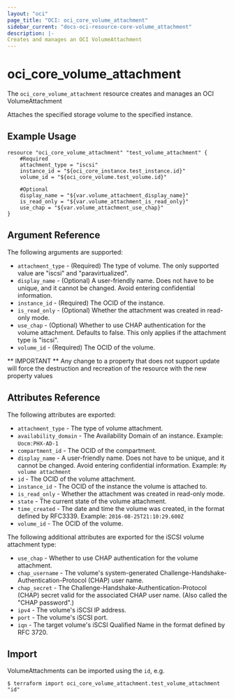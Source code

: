 ```yaml
---
layout: "oci"
page_title: "OCI: oci_core_volume_attachment"
sidebar_current: "docs-oci-resource-core-volume_attachment"
description: |-
Creates and manages an OCI VolumeAttachment
---
```


# oci_core_volume_attachment
The `oci_core_volume_attachment` resource creates and manages an OCI VolumeAttachment

Attaches the specified storage volume to the specified instance.


## Example Usage

```hcl
resource "oci_core_volume_attachment" "test_volume_attachment" {
	#Required
	attachment_type = "iscsi"
	instance_id = "${oci_core_instance.test_instance.id}"
	volume_id = "${oci_core_volume.test_volume.id}"

	#Optional
	display_name = "${var.volume_attachment_display_name}"
	is_read_only = "${var.volume_attachment_is_read_only}"
	use_chap = "${var.volume_attachment_use_chap}"
}
```

## Argument Reference

The following arguments are supported:

* `attachment_type` - (Required) The type of volume. The only supported value are "iscsi" and "paravirtualized".
* `display_name` - (Optional) A user-friendly name. Does not have to be unique, and it cannot be changed. Avoid entering confidential information. 
* `instance_id` - (Required) The OCID of the instance.
* `is_read_only` - (Optional) Whether the attachment was created in read-only mode.
* `use_chap` - (Optional) Whether to use CHAP authentication for the volume attachment. Defaults to false. This only applies if the attachment type is "iscsi".
* `volume_id` - (Required) The OCID of the volume.


** IMPORTANT **
Any change to a property that does not support update will force the destruction and recreation of the resource with the new property values

## Attributes Reference

The following attributes are exported:

* `attachment_type` - The type of volume attachment.
* `availability_domain` - The Availability Domain of an instance.  Example: `Uocm:PHX-AD-1` 
* `compartment_id` - The OCID of the compartment.
* `display_name` - A user-friendly name. Does not have to be unique, and it cannot be changed. Avoid entering confidential information.  Example: `My volume attachment` 
* `id` - The OCID of the volume attachment.
* `instance_id` - The OCID of the instance the volume is attached to.
* `is_read_only` - Whether the attachment was created in read-only mode.
* `state` - The current state of the volume attachment.
* `time_created` - The date and time the volume was created, in the format defined by RFC3339.  Example: `2016-08-25T21:10:29.600Z` 
* `volume_id` - The OCID of the volume.

The following additional attributes are exported for the iSCSI volume attachment type:
* `use_chap` - Whether to use CHAP authentication for the volume attachment.
* `chap_username` - The volume's system-generated Challenge-Handshake-Authentication-Protocol (CHAP) user name.
* `chap_secret` - The Challenge-Handshake-Authentication-Protocol (CHAP) secret valid for the associated CHAP user name. (Also called the "CHAP password".)
* `ipv4` - The volume's iSCSI IP address.
* `port` - The volume's iSCSI port.
* `iqn` - The target volume's iSCSI Qualified Name in the format defined by RFC 3720.

## Import

VolumeAttachments can be imported using the `id`, e.g.

```
$ terraform import oci_core_volume_attachment.test_volume_attachment "id"
```
